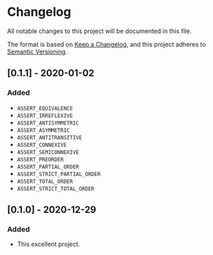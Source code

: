 # Changelog
All notable changes to this project will be documented in this file.

The format is based on [Keep a Changelog](https://keepachangelog.com/en/1.0.0/),
and this project adheres to [Semantic Versioning](https://semver.org/spec/v2.0.0.html).

## [0.1.1] - 2020-01-02

### Added

 - `ASSERT_EQUIVALENCE`
 - `ASSERT_IRREFLEXIVE`
 - `ASSERT_ANTISYMMETRIC`
 - `ASSERT_ASYMMETRIC`
 - `ASSERT_ANTITRANSITIVE`
 - `ASSERT_CONNEXIVE`
 - `ASSERT_SEMICONNEXIVE`
 - `ASSERT_PREORDER`
 - `ASSERT_PARTIAL_ORDER`
 - `ASSERT_STRICT_PARTIAL_ORDER`
 - `ASSERT_TOTAL_ORDER`
 - `ASSERT_STRICT_TOTAL_ORDER`

## [0.1.0] - 2020-12-29

### Added

 - This excellent project.
